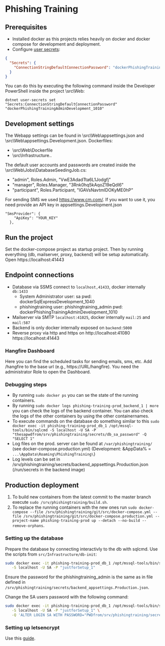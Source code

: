 # Phishing Training

## Prerequisites

* Installed docker as this projects relies heavily on docker and docker compose for development and deployment.
* Configure [user secrets](https://docs.microsoft.com/en-us/aspnet/core/security/app-secrets):

```json
{
  "Secrets": {
    "ConnectionStringDefaultConnectionPassword": "dockerPhishingTrainingAdminDevelopment_1010"
  }
}
```

You can do this by executing the following command inside the Developer PowerShell inside the project \src\Web: 

```dotnet user-secrets set "Secrets:ConnectionStringDefaultConnectionPassword" "dockerPhishingTrainingAdminDevelopment_1010"```

## Development settings

The Webapp settings can be found in \src\Web\appsettings.json and \src\Web\appsettings.Development.json.
Dockerfiles:
*  \src\Web\Dockerfile
*  \src\Infrastructure\..

The default user accounts and passwords are created inside the \src\Web\Jobs\DatabaseSeedingJob.cs:

* "admin", Roles.Admin, "VwE3AdadTta6L1Jodgfj"
* "manager", Roles.Manager, "3Rnk0hq5kAqoZ19eQdI6"
* "participant", Roles.Participant, "lGAVsNavtmIDOKyME0hP"

For sending SMS we used https://www.cm.com/. If you want to use it, you need provide an API key in appsettings.Development.json

```
"SmsProvider": {
    "ApiKey": "YOUR_KEY"
  },
  ```
## Run the project

Set the docker-compose project as startup project. Then by running everything (db, mailserver, proxy, backend) will be setup automatically.
Open https://localhost:41443

## Endpoint connections

* Database via SSMS connect to `localhost,41433`, docker internally `db:1433`
  * System Administrator user: sa pwd: dockerSqlExpressDevelopment_1040
  * phishingtraining user: phishingtraining_admin pwd: dockerPhishingTrainingAdminDevelopment_1010
* Mailserver via SMTP `localhost:41025`, docker internally `mail:25` and `mail:587`
* Backend is only docker internally exposed on `backend:5000`
* Reverse proxy via http and https on http://localhost:41080 https://localhost:41443

### Hangfire Dashboard

Here you can find the scheduled tasks for sending emails, sms, etc.
Add /hangfire to the base url (e.g., https://URL/hangfire). You need the administrator Role to open the Dashboard.

### Debugging steps

* By running `sudo docker ps` you can se the state of the running containers.
* By running `sudo docker logs phishing-training-prod_backend_1 | more` you can check the logs of the backend container. You can also check the logs of the other containers by using the other containernames.
* To execute commands on the database do something similar to this `sudo docker exec -it phishing-training-prod_db_1 /opt/mssql-tools/bin/sqlcmd -S localhost -U SA -P "thesapwdfrom/srv/phishingtraining/secrets/db_sa_password" -Q "SELECT 1"`
* Log files on the prod. server can be found at `/var/phishingtraining/`  (see docker-compose.production.yml) (Development: &AppData% = `...\AppData\Roaming\PhishingTraining\`)
* Log levels can be set in /srv/phishingtraining/secrets/backend_appsettings.Production.json (/run/secrets in the backend image)

## Production deployment

1. To build new containers from the latest commit to the master branch execute `sudo /srv/phishingtraining/build.sh`.
1. To replace the running containers with the new ones run `sudo docker-compose --file /srv/phishingtraining/git/src/docker-compose.yml --file /srv/phishingtraining/git/src/docker-compose.production.yml --project-name phishing-training-prod up --detach --no-build --remove-orphans`.

### Setting up the database

Prepare the database by connecting interactivly to the db with sqlcmd. Use the scripts from `src/Infrastructure/db-init`:

```bash
sudo docker exec -it phishing-training-prod_db_1 /opt/mssql-tools/bin/sqlcmd \
   -S localhost -U SA -P "justforSetup_1"
```

Ensure the password for the phishingtraining_admin is the same as in file defined in `/srv/phishingtraining/secrets/backend_appsettings.Production.json`.

Change the SA users password with the following command:

```bash
sudo docker exec -it phishing-training-prod_db_1 /opt/mssql-tools/bin/sqlcmd \
   -S localhost -U SA -P "justforSetup_1" \
   -Q 'ALTER LOGIN SA WITH PASSWORD="PWDfrom/srv/phishingtraining/secrets/db_sa_password"'
```

### Setting up letsencrypt

Use this [guide](https://medium.com/@pentacent/nginx-and-lets-encrypt-with-docker-in-less-than-5-minutes-b4b8a60d3a71).